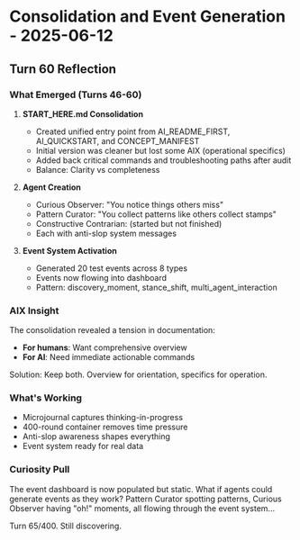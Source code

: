 # Consolidation and Event Generation - 2025-06-12

## Turn 60 Reflection

### What Emerged (Turns 46-60)

1. **START_HERE.md Consolidation**
   - Created unified entry point from AI_README_FIRST, AI_QUICKSTART, and CONCEPT_MANIFEST
   - Initial version was cleaner but lost some AIX (operational specifics)
   - Added back critical commands and troubleshooting paths after audit
   - Balance: Clarity vs completeness

2. **Agent Creation**
   - Curious Observer: "You notice things others miss"
   - Pattern Curator: "You collect patterns like others collect stamps"
   - Constructive Contrarian: (started but not finished)
   - Each with anti-slop system messages

3. **Event System Activation**
   - Generated 20 test events across 8 types
   - Events now flowing into dashboard
   - Pattern: discovery_moment, stance_shift, multi_agent_interaction

### AIX Insight

The consolidation revealed a tension in documentation:
- **For humans**: Want comprehensive overview
- **For AI**: Need immediate actionable commands

Solution: Keep both. Overview for orientation, specifics for operation.

### What's Working

- Microjournal captures thinking-in-progress
- 400-round container removes time pressure
- Anti-slop awareness shapes everything
- Event system ready for real data

### Curiosity Pull

The event dashboard is now populated but static. What if agents could generate events as they work? Pattern Curator spotting patterns, Curious Observer having "oh!" moments, all flowing through the event system...

Turn 65/400. Still discovering.